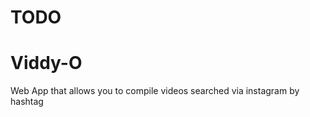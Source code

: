 TODO
=======
Viddy-O
=======

Web App that allows you to compile videos searched via instagram by hashtag

